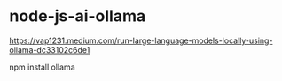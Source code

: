 # node-js-ai-ollama

https://vap1231.medium.com/run-large-language-models-locally-using-ollama-dc33102c6de1

npm install ollama
